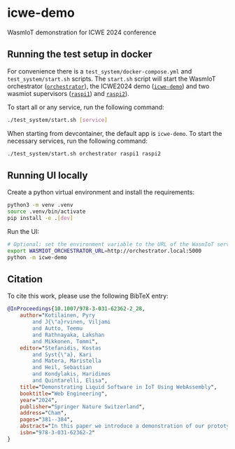 # icwe-demo
WasmIoT demonstration for ICWE 2024 conference

## Running the test setup in docker

For convenience there is a `test_system/docker-compose.yml` and `test_system/start.sh` scripts. The `start.sh` script will start the WasmIoT orchestrator ([`orchestrator`](http://localhost:3000)), the ICWE2024 demo ([`icwe-demo`](http://localhost:7860)) and two wasmiot supervisors ([`raspi1`](http://localhost:3001)) and [`raspi2`](http://localhost:3002)).

To start all or any service, run the following command:
```sh
./test_system/start.sh [service]
```

When starting from devcontainer, the default app is `icwe-demo`. To start the necessary services, run the following command:
```sh
./test_system/start.sh orchestrator raspi1 raspi2
```

## Running UI locally

Create a python virtual environment and install the requirements:
```sh
python3 -m venv .venv
source .venv/bin/activate
pip install -e .[dev]
```

Run the UI:
```sh
# Optional: set the environment variable to the URL of the WasmIoT server
export WASMIOT_ORCHESTRATOR_URL=http://orchestrator.local:5000
python -m icwe-demo
```

## Citation

To cite this work, please use the following BibTeX entry:

```bibtex
@InProceedings{10.1007/978-3-031-62362-2_28,
    author="Kotilainen, Pyry
        and J{\"a}rvinen, Viljami
        and Autto, Teemu
        and Rathnayaka, Lakshan
        and Mikkonen, Tommi",
    editor="Stefanidis, Kostas
        and Syst{\"a}, Kari
        and Matera, Maristella
        and Heil, Sebastian
        and Kondylakis, Haridimos
        and Quintarelli, Elisa",
    title="Demonstrating Liquid Software in IoT Using WebAssembly",
    booktitle="Web Engineering",
    year="2024",
    publisher="Springer Nature Switzerland",
    address="Cham",
    pages="381--384",
    abstract="In this paper we introduce a demonstration of our prototype orchestration system utilising WebAssembly to achieve isomorphism for a liquid software IoT system. The demonstration hardware consists of two Raspberry Pi IoT devices and a computer acting as the orchestrator. The audience can interact with the orchestrator through a web interface to deploy different software configurations to the devices, and observe the deployment process as well as the deployed application in action.",
    isbn="978-3-031-62362-2"
}
```
